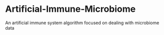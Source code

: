 # Artificial-Immune-Microbiome
 An artificial immune system algorithm focused on dealing with microbiome data
